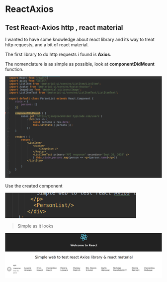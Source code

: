 # ReactAxios
## Test React-Axios http , react material

I wanted to have some knowledge about react library and its way to treat http requests, and a bit of react material.

The first library to do http requests i found is **Axios**.

The nomenclature is as simple as possible, look at **componentDidMount** function.

![Axios pic](https://github.com/delalama/ReactAxios/blob/master/reactAxiosPics/2.png)

Use the created component

![Component pic](https://github.com/delalama/ReactAxios/blob/master/reactAxiosPics/3.png)

>Simple as it looks

![Result pic](https://github.com/delalama/ReactAxios/blob/master/reactAxiosPics/1.png)
